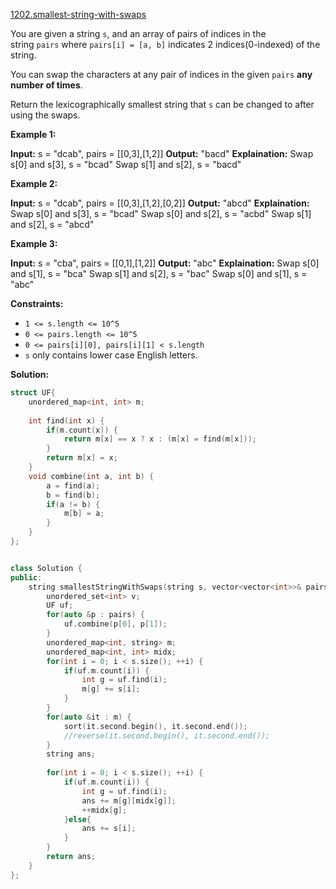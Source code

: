 [1202.smallest-string-with-swaps](https://leetcode.com/problems/smallest-string-with-swaps/)  

You are given a string `s`, and an array of pairs of indices in the string `pairs` where `pairs[i] = [a, b]` indicates 2 indices(0-indexed) of the string.

You can swap the characters at any pair of indices in the given `pairs` **any number of times**.

Return the lexicographically smallest string that `s` can be changed to after using the swaps.

**Example 1:**

**Input:** s = "dcab", pairs = \[\[0,3\],\[1,2\]\]
**Output:** "bacd"
**Explaination:** 
Swap s\[0\] and s\[3\], s = "bcad"
Swap s\[1\] and s\[2\], s = "bacd"

**Example 2:**

**Input:** s = "dcab", pairs = \[\[0,3\],\[1,2\],\[0,2\]\]
**Output:** "abcd"
**Explaination:** 
Swap s\[0\] and s\[3\], s = "bcad"
Swap s\[0\] and s\[2\], s = "acbd"
Swap s\[1\] and s\[2\], s = "abcd"

**Example 3:**

**Input:** s = "cba", pairs = \[\[0,1\],\[1,2\]\]
**Output:** "abc"
**Explaination:** 
Swap s\[0\] and s\[1\], s = "bca"
Swap s\[1\] and s\[2\], s = "bac"
Swap s\[0\] and s\[1\], s = "abc"

**Constraints:**

*   `1 <= s.length <= 10^5`
*   `0 <= pairs.length <= 10^5`
*   `0 <= pairs[i][0], pairs[i][1] < s.length`
*   `s` only contains lower case English letters.  



**Solution:**  

```cpp
struct UF{
    unordered_map<int, int> m;
    
    int find(int x) {
        if(m.count(x)) {
            return m[x] == x ? x : (m[x] = find(m[x]));
        }
        return m[x] = x;
    }
    void combine(int a, int b) {
        a = find(a);
        b = find(b);
        if(a != b) {
            m[b] = a;
        }
    }
};


class Solution {
public:
    string smallestStringWithSwaps(string s, vector<vector<int>>& pairs) {
        unordered_set<int> v;
        UF uf;
        for(auto &p : pairs) {
            uf.combine(p[0], p[1]);
        }
        unordered_map<int, string> m;
        unordered_map<int, int> midx;
        for(int i = 0; i < s.size(); ++i) {
            if(uf.m.count(i)) {
                int g = uf.find(i);
                m[g] += s[i];
            }
        }
        for(auto &it : m) {
            sort(it.second.begin(), it.second.end());
            //reverse(it.second.begin(), it.second.end());
        }
        string ans;
        
        for(int i = 0; i < s.size(); ++i) {
            if(uf.m.count(i)) {
                int g = uf.find(i);
                ans += m[g][midx[g]];
                ++midx[g];
            }else{
                ans += s[i];
            }
        }
        return ans;
    }
};
```
      